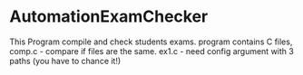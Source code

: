 # AutomationExamChecker
This Program compile and check students exams.
program contains C files, comp.c - compare if files are the same. ex1.c - need config argument with 3 paths (you have to chance it!)
